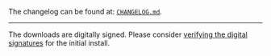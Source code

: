 The changelog can be found at: [`CHANGELOG.md`](./CHANGELOG.md).

---

The downloads are digitally signed. Please consider [verifying the digital signatures](./README.md#verifying-digital-signatures) for the initial install.
